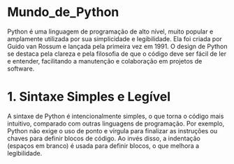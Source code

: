 # Mundo_de_Python
Python é uma linguagem de programação de alto nível, muito popular e amplamente utilizada por sua simplicidade e legibilidade. Ela foi criada por Guido van Rossum e lançada pela primeira vez em 1991. O design de Python se destaca pela clareza e pela filosofia de que o código deve ser fácil de ler e entender, facilitando a manutenção e colaboração em projetos de software.

# 1. Sintaxe Simples e Legível
A sintaxe de Python é intencionalmente simples, o que torna o código mais intuitivo, comparado com outras linguagens de programação. Por exemplo, Python não exige o uso de ponto e vírgula para finalizar as instruções ou chaves para definir blocos de código. Ao invés disso, a indentação (espaços em branco) é usada para definir blocos, o que melhora a legibilidade.
